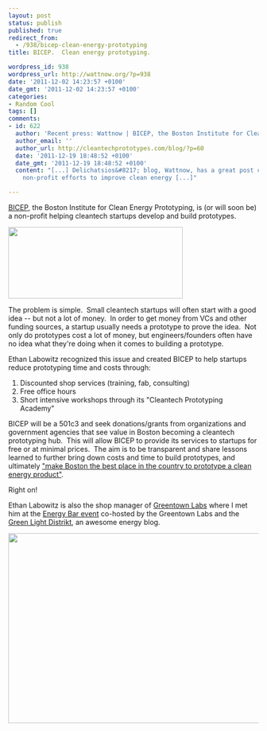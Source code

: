 ```yaml
---
layout: post
status: publish
published: true
redirect_from:
  - /938/bicep-clean-energy-prototyping
title: BICEP.  Clean energy prototyping.

wordpress_id: 938
wordpress_url: http://wattnow.org/?p=938
date: '2011-12-02 14:23:57 +0100'
date_gmt: '2011-12-02 14:23:57 +0100'
categories:
- Random Cool
tags: []
comments:
- id: 622
  author: 'Recent press: Wattnow | BICEP, the Boston Institute for Clean Energy Prototyping'
  author_email: ''
  author_url: http://cleantechprototypes.com/blog/?p=60
  date: '2011-12-19 18:48:52 +0100'
  date_gmt: '2011-12-19 18:48:52 +0100'
  content: "[...] Delichatsios&#8217; blog, Wattnow, has a great post covering BICEP&#8217;s
    non-profit efforts to improve clean energy [...]"

---
```

<p><a href="http://thegreenlightdistrikt.com/2011/10/24/the-plan-to-make-boston-the-leading-city-for-clean-energy-prototyping/">BICEP</a>, the Boston Institute for Clean Energy Prototyping, is (or will soon be) a non-profit helping cleantech startups develop and build prototypes.</p>
<p><a href="{{ 'assets/from-wordpress/uploads/2011/12/bicep1.jpg' | relative_url }}"><img class="alignnone size-full wp-image-946" title="bicep" src="{{ 'assets/from-wordpress/uploads/2011/12/bicep1.jpg' | relative_url }}" alt="" width="351" height="144" /></a></p>
<p>The problem is simple. &nbsp;Small cleantech startups will often start with a good idea -- but not a lot of money. &nbsp;In order to get money from VCs and other funding sources, a startup usually needs a prototype to prove the idea. &nbsp;Not only do prototypes cost a lot of money, but engineers/founders often have no idea what they're doing when it comes to building a prototype.</p>
<p>Ethan Labowitz recognized this issue and created BICEP to help startups reduce prototyping time and costs through:</p>
<ol>
<li>Discounted shop services (training, fab, consulting)</li>
<li>Free office hours</li>
<li>Short intensive workshops through its "Cleantech Prototyping Academy"</li>
</ol>
<p>BICEP will be a 501c3 and seek donations/grants from organizations and government agencies that see value in Boston becoming a cleantech prototyping hub. &nbsp;This will allow BICEP to provide its services to startups for free or at minimal prices. &nbsp;The aim is to be transparent and share lessons learned to further bring down costs and time to build prototypes, and ultimately&nbsp;<a href="http://thegreenlightdistrikt.com/2011/10/24/the-plan-to-make-boston-the-leading-city-for-clean-energy-prototyping/">"make Boston the best place in the country to prototype a clean energy product"</a>.</p>
<p>Right on!</p>
<p>Ethan Labowitz is also the shop manager of&nbsp;<a title="Greentown Labs.  Get dirty, bend metal, and make noise." href="http://wattnow.org/752/greentown-labs-get-dirty-bend-metal-and-make-noise">Greentown Labs</a>&nbsp;where I met him at the <a href="http://energybarboston.eventbrite.com/">Energy Bar event</a> co-hosted by the Greentown Labs and the <a href="http://thegreenlightdistrikt.com/">Green Light Distrikt</a>, an awesome energy blog.</p>
<p><a href="{{ 'assets/from-wordpress/uploads/2011/12/biceps.jpg' | relative_url }}"><img class="size-large wp-image-940 " title="biceps" src="{{ 'assets/from-wordpress/uploads/2011/12/biceps-1024x764.jpg' | relative_url }}" alt="" width="512" height="382" /></a></p>
<p>&nbsp;</p>
